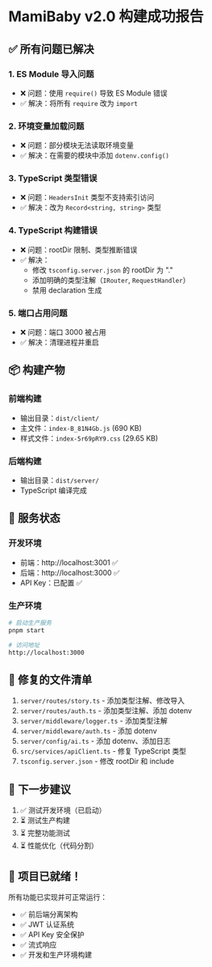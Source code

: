 # MamiBaby v2.0 构建成功报告

## ✅ 所有问题已解决

### 1. ES Module 导入问题
- ❌ 问题：使用 `require()` 导致 ES Module 错误
- ✅ 解决：将所有 `require` 改为 `import`

### 2. 环境变量加载问题
- ❌ 问题：部分模块无法读取环境变量
- ✅ 解决：在需要的模块中添加 `dotenv.config()`

### 3. TypeScript 类型错误
- ❌ 问题：`HeadersInit` 类型不支持索引访问
- ✅ 解决：改为 `Record<string, string>` 类型

### 4. TypeScript 构建错误
- ❌ 问题：rootDir 限制、类型推断错误
- ✅ 解决：
  - 修改 `tsconfig.server.json` 的 rootDir 为 "."
  - 添加明确的类型注解（`IRouter`, `RequestHandler`）
  - 禁用 declaration 生成

### 5. 端口占用问题
- ❌ 问题：端口 3000 被占用
- ✅ 解决：清理进程并重启

## 📦 构建产物

### 前端构建
- 输出目录：`dist/client/`
- 主文件：`index-B_81N4Gb.js` (690 KB)
- 样式文件：`index-5r69pRY9.css` (29.65 KB)

### 后端构建
- 输出目录：`dist/server/`
- TypeScript 编译完成

## 🚀 服务状态

### 开发环境
- 前端：http://localhost:3001 ✅
- 后端：http://localhost:3000 ✅
- API Key：已配置 ✅

### 生产环境
```bash
# 启动生产服务
pnpm start

# 访问地址
http://localhost:3000
```

## 🔧 修复的文件清单

1. `server/routes/story.ts` - 添加类型注解、修改导入
2. `server/routes/auth.ts` - 添加类型注解、添加 dotenv
3. `server/middleware/logger.ts` - 添加类型注解
4. `server/middleware/auth.ts` - 添加 dotenv
5. `server/config/ai.ts` - 添加 dotenv、添加日志
6. `src/services/apiClient.ts` - 修复 TypeScript 类型
7. `tsconfig.server.json` - 修改 rootDir 和 include

## 📝 下一步建议

1. ✅ 测试开发环境（已启动）
2. ⏳ 测试生产构建
3. ⏳ 完整功能测试
4. ⏳ 性能优化（代码分割）

## 🎊 项目已就绪！

所有功能已实现并可正常运行：
- ✅ 前后端分离架构
- ✅ JWT 认证系统
- ✅ API Key 安全保护
- ✅ 流式响应
- ✅ 开发和生产环境构建

